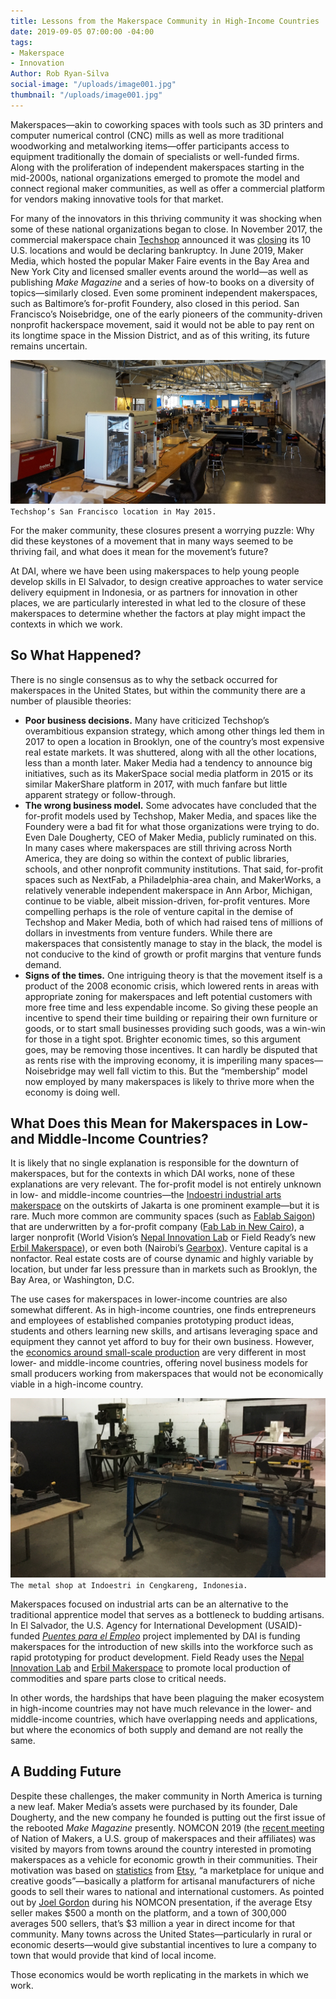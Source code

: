 ```yaml
---
title: Lessons from the Makerspace Community in High-Income Countries
date: 2019-09-05 07:00:00 -04:00
tags:
- Makerspace
- Innovation
Author: Rob Ryan-Silva
social-image: "/uploads/image001.jpg"
thumbnail: "/uploads/image001.jpg"
---
```


Makerspaces—akin to coworking spaces with tools such as 3D printers and computer numerical control (CNC) mills as well as more traditional woodworking and metalworking items—offer participants access to equipment traditionally the domain of specialists or well-funded firms. Along with the proliferation of independent makerspaces starting in the mid-2000s, national organizations emerged to promote the model and connect regional maker communities, as well as offer a commercial platform for vendors making innovative tools for that market.

<!--more-->

For many of the innovators in this thriving community it was shocking when some of these national organizations began to close. In November 2017, the commercial makerspace chain [Techshop](https://en.wikipedia.org/wiki/TechShop) announced it was [closing](https://techcrunch.com/2017/11/15/techshop-shuts-down-all-u-s-locations-declares-bankruptcy/) its 10 U.S. locations and would be declaring bankruptcy. In June 2019, Maker Media, which hosted the popular Maker Faire events in the Bay Area and New York City and licensed smaller events around the world—as well as publishing *Make Magazine* and a series of how-to books on a diversity of topics—similarly closed. Even some prominent independent makerspaces, such as Baltimore’s for-profit Foundery, also closed in this period. San Francisco’s Noisebridge, one of the early pioneers of the community-driven nonprofit hackerspace movement, said it would not be able to pay rent on its longtime space in the Mission District, and as of this writing, its future remains uncertain.

![image001.jpg](/uploads/image001.jpg)`Techshop’s San Francisco location in May 2015.`

For the maker community, these closures present a worrying puzzle: Why did these keystones of a movement that in many ways seemed to be thriving fail, and what does it mean for the movement’s future?

At DAI, where we have been using makerspaces to help young people develop skills in El Salvador, to design creative approaches to water service delivery equipment in Indonesia, or as partners for innovation in other places, we are particularly interested in what led to the closure of these makerspaces to determine whether the factors at play might impact the contexts in which we work.

## So What Happened?

There is no single consensus as to why the setback occurred for makerspaces in the United States, but within the community there are a number of plausible theories:

* **Poor business decisions.** Many have criticized Techshop’s overambitious expansion strategy, which among other things led them  in 2017 to open a location in Brooklyn, one of the country’s most expensive real estate markets. It was shuttered, along with all the other locations, less than a month later. Maker Media had a tendency to announce big initiatives, such as its MakerSpace social media platform in 2015 or its similar MakerShare platform in 2017, with much fanfare but little apparent strategy or follow-through.
* **The wrong business model.** Some advocates have concluded that the for-profit models used by Techshop, Maker Media, and spaces like the Foundery were a bad fit for what those organizations were trying to do. Even Dale Dougherty, CEO of Maker Media, publicly ruminated on this. In many cases where makerspaces are still thriving across North America, they are doing so within the context of public libraries, schools, and other nonprofit community institutions. That said, for-profit spaces such as NextFab, a Philadelphia-area chain, and MakerWorks, a relatively venerable independent makerspace in Ann Arbor, Michigan, continue to be viable, albeit mission-driven, for-profit ventures. More compelling perhaps is the role of venture capital in the demise of Techshop and Maker Media, both of which had raised tens of millions of dollars in investments from venture funders. While there are makerspaces that consistently manage to stay in the black, the model is not conducive to the kind of growth or profit margins that venture funds demand.
* **Signs of the times.** One intriguing theory is that the movement itself is a product of the 2008 economic crisis, which lowered rents in areas with appropriate zoning for makerspaces and left potential customers with more free time and less expendable income. So giving these people an incentive to spend their time building or repairing their own furniture or goods, or to start small businesses providing such goods, was a win-win for those in a tight spot. Brighter economic times, so this argument goes, may be removing those incentives. It can hardly be disputed that as rents rise with the improving economy, it is imperiling many spaces—Noisebridge may well fall victim to this. But the “membership” model now employed by many makerspaces is likely to thrive more when the economy is doing well.

## What Does this Mean for Makerspaces in Low- and Middle-Income Countries?

It is likely that no single explanation is responsible for the downturn of makerspaces, but for the contexts in which DAI works, none of these explanations are very relevant. The for-profit model is not entirely unknown in low- and middle-income countries—the [Indoestri industrial arts makerspace](http://www.indoestri.com/) on the outskirts of Jakarta is one prominent example—but it is rare. Much more common are community spaces (such as [Fablab Saigon](https://www.fablabs.io/labs/fablabsaigon)) that are underwritten by a for-profit company ([Fab Lab in New Cairo](https://www.facebook.com/fablabnewcairo/)), a larger nonprofit (World Vision’s [Nepal Innovation Lab](https://www.wvi.org/nepal/nepal-innovation-lab) or Field Ready’s new [Erbil Makerspace](https://www.facebook.com/FieldreadyErbilMaker/)), or even both (Nairobi’s [Gearbox](http://www.gearbox.co.ke/)). Venture capital is a nonfactor. Real estate costs are of course dynamic and highly variable by location, but under far less pressure than in markets such as Brooklyn, the Bay Area, or Washington, D.C.

The use cases for makerspaces in lower-income countries are also somewhat different. As in high-income countries, one finds entrepreneurs and employees of established companies prototyping product ideas, students and others learning new skills, and artisans leveraging space and equipment they cannot yet afford to buy for their own business. However, the [economics around small-scale production](https://dai-global-digital.com/you-keep-using-that-word-why-scale-doesnt-mean-what-you-think-it-means.html) are very different in most lower- and middle-income countries, offering novel business models for small producers working from makerspaces that would not be economically viable in a high-income country.

![image002.jpg](/uploads/image002.jpg)`The metal shop at Indoestri in Cengkareng, Indonesia.`

Makerspaces focused on industrial arts can be an alternative to the traditional apprentice model that serves as a bottleneck to budding artisans. In El Salvador, the U.S. Agency for International Development (USAID)-funded *[Puentes para el Empleo](https://www.dai.com/our-work/projects/usaid-el-salvador-puentes-para-el-empleo-bridges-employment-project)* project implemented by DAI is funding makerspaces for the introduction of new skills into the workforce such as rapid prototyping for product development. Field Ready uses the [Nepal Innovation Lab](http://nepalinnovationlab.org/) and [Erbil Makerspace](https://www.facebook.com/FieldreadyErbilMaker/) to promote local production of commodities and spare parts close to critical needs.

In other words, the hardships that have been plaguing the maker ecosystem in high-income countries may not have much relevance in the lower- and middle-income countries, which have overlapping needs and applications, but where the economics of both supply and demand are not really the same.

## A Budding Future

Despite these challenges, the maker community in North America is turning a new leaf. Maker Media’s assets were purchased by its founder, Dale Dougherty, and the new company he founded is putting out the first issue of the rebooted *Make Magazine* presently. NOMCON 2019 (the [recent meeting](https://www.nomcon.org/) of Nation of Makers, a U.S. group of makerspaces and their affiliates) was visited by mayors from towns around the country interested in promoting makerspaces as a vehicle for economic growth in their communities. Their motivation was based on [statistics](https://dashboards.mysidewalk.com/etsy-economic-impact-1532038450) from [Etsy](https://www.etsy.com/), “a marketplace for unique and creative goods”—basically a platform for artisanal manufacturers of niche goods to sell their wares to national and international customers. As pointed out by [Joel Gordon](https://twitter.com/tinkerguy1?lang=en) during his NOMCON presentation, if the average Etsy seller makes $500 a month on the platform, and a town of 300,000 averages 500 sellers, that’s $3 million a year in direct income for that community. Many towns across the United States—particularly in rural or economic deserts—would give substantial incentives to lure a company to town that would provide that kind of local income.

Those economics would be worth replicating in the markets in which we work.